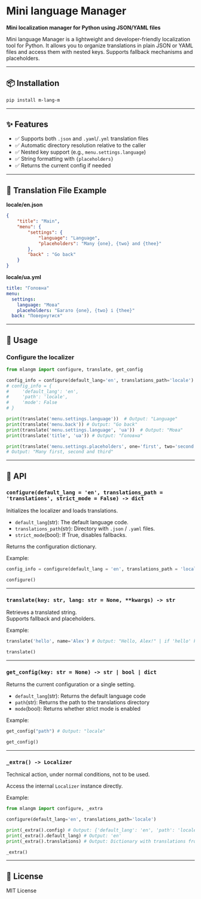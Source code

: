 # Mini language Manager

**Mini localization manager for Python using JSON/YAML files**

Mini language Manager is a lightweight and developer-friendly localization tool for Python. It allows you to organize translations in plain JSON or YAML files and access them with nested keys. Supports fallback mechanisms and placeholders.

---

## 📦 Installation

```bash
pip install m-lang-m
```

---

## ✨ Features

- ✅ Supports both `.json` and `.yaml`/`.yml` translation files
- ✅ Automatic directory resolution relative to the caller
- ✅ Nested key support (e.g., `menu.settings.language`)
- ✅ String formatting with `{placeholders}`
- ✅ Returns the current config if needed

---

## 📁 Translation File Example

**locale/en.json**
```json
{
    "title": "Main",
    "menu": {
        "settings": {
            "language": "Language",
            "placeholders": "Many {one}, {two} and {thee}"
        },
        "back" : "Go back"
    }
}
```

**locale/ua.yml**
```yml
title: "Головна"
menu:
  settings:
    language: "Мова"
    placeholders: "Багато {one}, {two} і {thee}"
  back: "Повернутися"
```

---

## 🚀 Usage

### Configure the localizer

```python
from mlangm import configure, translate, get_config

config_info = configure(default_lang='en', translations_path='locale')
# config_info = {
#     'default_lang': 'en',
#     'path': 'locale',
#     'mode': False
# }

print(translate('menu.settings.language'))  # Output: "Language"
print(translate('menu.back')) # Output: "Go back"
print(translate('menu.settings.language', 'ua'))  # Output: "Мова"
print(translate('title', 'ua')) # Output: "Головна"

print(translate('menu.settings.placeholders', one='first', two='second', thee='third'))
# Output: "Many first, second and third"
```

---

## 🔧 API

### `configure(default_lang = 'en', translations_path = 'translations', strict_mode = False) -> dict`

Initializes the localizer and loads translations.

- `default_lang`(str): The default language code.
- `translations_path`(str): Directory with `.json` / `.yaml` files.
- `strict_mode`(bool): If True, disables fallbacks.

Returns the configuration dictionary.

Example:
```python
config_info = configure(default_lang = 'en', translations_path = 'locale', strict_mode = False)
```
```python
configure()
```
---

### `translate(key: str, lang: str = None, **kwargs) -> str`

Retrieves a translated string.  
Supports fallback and placeholders.

Example:
```python
translate('hello', name='Alex') # Output: "Hello, Alex!" | if 'hello' key -> "Hello, {name}!"
```
```python
translate()
```
---

### `get_config(key: str = None) -> str | bool | dict`

Returns the current configuration or a single setting.

- `default_lang`(str): Returns the default language code
- `path`(str): Returns the path to the translations directory
- `mode`(bool): Returns whether strict mode is enabled


Example:
```python
get_config("path") # Output: "locale"
```
```python
get_config()
```
---

### `_extra() -> Localizer`

Technical action, under normal conditions, not to be used.

Access the internal `Localizer` instance directly.

Example:
```python
from mlangm import configure, _extra

configure(default_lang='en', translations_path='locale')

print(_extra().config) # Output: {'default_lang': 'en', 'path': 'locale', 'mode': False}
print(_extra().default_lang) # Output: 'en'
print(_extra().translations) # Output: Dictionary with translations from the 'locale' folder
```
```python
_extra()
```
---

## 📄 License

MIT License